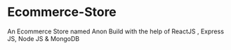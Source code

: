 # Ecommerce-Store
An Ecommerce Store named Anon Build with the help of ReactJS  , Express JS, Node JS &amp; MongoDB
